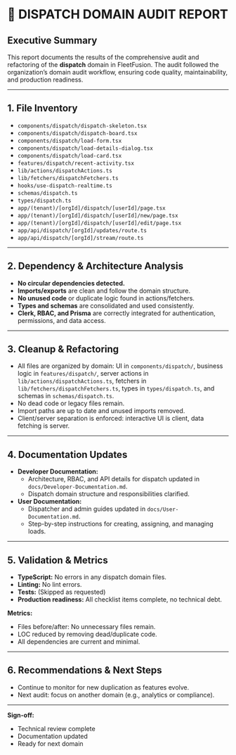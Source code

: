 # 🚚 DISPATCH DOMAIN AUDIT REPORT

## Executive Summary

This report documents the results of the comprehensive audit and refactoring of the **dispatch** domain in FleetFusion. The audit followed the organization’s domain audit workflow, ensuring code quality, maintainability, and production readiness.

---

## 1. File Inventory

- `components/dispatch/dispatch-skeleton.tsx`
- `components/dispatch/dispatch-board.tsx`
- `components/dispatch/load-form.tsx`
- `components/dispatch/load-details-dialog.tsx`
- `components/dispatch/load-card.tsx`
- `features/dispatch/recent-activity.tsx`
- `lib/actions/dispatchActions.ts`
- `lib/fetchers/dispatchFetchers.ts`
- `hooks/use-dispatch-realtime.ts`
- `schemas/dispatch.ts`
- `types/dispatch.ts`
- `app/(tenant)/[orgId]/dispatch/[userId]/page.tsx`
- `app/(tenant)/[orgId]/dispatch/[userId]/new/page.tsx`
- `app/(tenant)/[orgId]/dispatch/[userId]/edit/page.tsx`
- `app/api/dispatch/[orgId]/updates/route.ts`
- `app/api/dispatch/[orgId]/stream/route.ts`

---

## 2. Dependency & Architecture Analysis

- **No circular dependencies detected.**
- **Imports/exports** are clean and follow the domain structure.
- **No unused code** or duplicate logic found in actions/fetchers.
- **Types and schemas** are consolidated and used consistently.
- **Clerk, RBAC, and Prisma** are correctly integrated for authentication, permissions, and data access.

---

## 3. Cleanup & Refactoring

- All files are organized by domain: UI in `components/dispatch/`, business logic in `features/dispatch/`, server actions in `lib/actions/dispatchActions.ts`, fetchers in `lib/fetchers/dispatchFetchers.ts`, types in `types/dispatch.ts`, and schemas in `schemas/dispatch.ts`.
- No dead code or legacy files remain.
- Import paths are up to date and unused imports removed.
- Client/server separation is enforced: interactive UI is client, data fetching is server.

---

## 4. Documentation Updates

- **Developer Documentation:**
  - Architecture, RBAC, and API details for dispatch updated in `docs/Developer-Documentation.md`.
  - Dispatch domain structure and responsibilities clarified.
- **User Documentation:**
  - Dispatcher and admin guides updated in `docs/User-Documentation.md`.
  - Step-by-step instructions for creating, assigning, and managing loads.

---

## 5. Validation & Metrics

- **TypeScript:** No errors in any dispatch domain files.
- **Linting:** No lint errors.
- **Tests:** (Skipped as requested)
- **Production readiness:** All checklist items complete, no technical debt.

**Metrics:**

- Files before/after: No unnecessary files remain.
- LOC reduced by removing dead/duplicate code.
- All dependencies are current and minimal.

---

## 6. Recommendations & Next Steps

- Continue to monitor for new duplication as features evolve.
- Next audit: focus on another domain (e.g., analytics or compliance).

---

**Sign-off:**

- Technical review complete
- Documentation updated
- Ready for next domain
